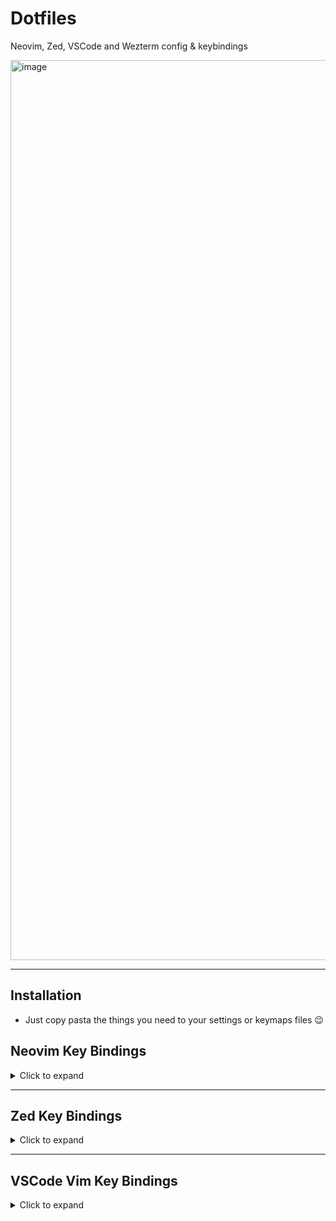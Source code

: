 # Dotfiles

Neovim, Zed, VSCode and Wezterm config & keybindings

<img width="1440" alt="image" src="https://github.com/user-attachments/assets/e652f3ab-222d-4d81-aa63-10fd5dc18780">

---

## Installation

- Just copy pasta the things you need to your settings or keymaps files 😉

## Neovim Key Bindings

<details>
<summary>Click to expand</summary>

| Category                    | Key Bindings |
| --------------------------- | ------------ |
| **Buffer Management**       |              |
| Close All Buffers           | `<leader>ba` |
| Close Buffer                | `<leader>bc` |
| Delete Buffer               | `<leader>bd` |
| **Code Actions**            |              |
| Show Buffer Diagnostics     | `<leader>cD` |
| Available Code Action       | `<leader>ca` |
| Show Line Diagnostics       | `<leader>cd` |
| Close Other Tabs            | `<leader>co` |
| Smart Rename                | `<leader>cr` |
| Restart LSP                 | `<leader>cs` |
| Change Word Under Cursor    | `<leader>cw` |
| **Find**                    |              |
| Find Buffer                 | `<leader>fb` |
| Colorscheme                 | `<leader>fc` |
| Find File                   | `<leader>ff` |
| LazyGit                     | `<leader>fg` |
| Find Help                   | `<leader>fh` |
| New File                    | `<leader>fn` |
| Open Recent File            | `<leader>fr` |
| Live Grep                   | `<leader>fs` |
| Find Todo                   | `<leader>ft` |
| **Go To**                   |              |
| Go to Declaration           | `<leader>gD` |
| Show LSP References         | `<leader>gR` |
| Show LSP Definitions        | `<leader>gd` |
| Go to Implementation        | `<leader>gi` |
| Show Git Hunk               | `<leader>gp` |
| Show LSP Type Definitions   | `<leader>gt` |
| **Window Split**            |              |
| Resize Split                | `<leader>se` |
| Split Horizontally          | `<leader>sh` |
| Set Spell                   | `<leader>ss` |
| Split Vertically            | `<leader>sv` |
| Close Split                 | `<leader>sx` |
| **General Keymaps**         |              |
| Exit Insert Mode            | `jk`         |
| Fast Save                   | `<leader>w`  |
| Move Lines Up/Down (Visual) | `J/K`        |
| Switch to Next Buffer       | `<S-l>`      |
| Switch to Previous Buffer   | `<S-h>`      |
| Toggle File Explorer        | `<leader>e`  |

</details>

---

## Zed Key Bindings

<details>
<summary>Click to expand</summary>

| Category                          | Key Bindings |
| --------------------------------- | ------------ |
| **General Key Bindings**          |              |
| Exit Insert Mode                  | `jk`         |
| New Search                        | `space f s`  |
| Toggle Hunk Diff                  | `space g p`  |
| Toggle Inlay Hints                | `space t i`  |
| Toggle Zen Mode                   | `space z`    |
| Open Markdown Preview             | `space m p`  |
| Open Markdown Preview to the Side | `space m P`  |
| Search Word Under Cursor          | `space s w`  |
| **LSP Actions**                   |              |
| Toggle Code Actions               | `space c a`  |
| Rename                            | `space c r`  |
| Go to Definition                  | `g d`        |
| Go to Definition (Split)          | `g D`        |
| Go to Implementation              | `g i`        |
| Go to Implementation (Split)      | `g I`        |
| Go to Type Definition             | `g t`        |
| Go to Type Definition (Split)     | `g T`        |
| Find All References               | `g r`        |
| Go to Next Diagnostic             | `] d`        |
| Go to Previous Diagnostic         | `[ d`        |
| Symbol Search                     | `space s s`  |
| Project Symbols Search            | `space s S`  |
| **Git**                           |              |
| Go to Next Hunk                   | `] h`        |
| Go to Previous Hunk               | `[ h`        |
| **Buffers and Workspace**         |              |
| Switch to Previous Buffer         | `shift-h`    |
| Switch to Next Buffer             | `shift-l`    |
| Close Active Item                 | `space b d`  |
| Close Inactive Items              | `space c o`  |
| Save File                         | `space w`    |
| Toggle File Finder                | `space f f`  |
| Toggle Left Dock                  | `space e`    |
| **File Panel**                    |              |
| New File                          | `a`          |
| Rename File                       | `r`          |
| Delete File                       | `d`          |
| Cut File                          | `x`          |
| Copy File                         | `c`          |
| Paste File                        | `p`          |

</details>

---

## VSCode Vim Key Bindings

<details>
<summary>Click to expand</summary>

### Normal Mode Key Bindings

| Description              | Key Bindings                                   |
| ------------------------ | ---------------------------------------------- |
| Peek Definition          | `gpd`                                          |
| Go to Implementations    | `gi`                                           |
| Peek Implementations     | `gpi`                                          |
| Go to References         | `gr`                                           |
| Go to Type Definition    | `gt`                                           |
| Peek Type Definition     | `gpt`                                          |
| Open file tree           | `<leader>e`                                    |
| Move to the previous tab | `<S-h>`                                        |
| Move to the next tab     | `<S-l>`                                        |
| Vertical split           | `leader s v`                                   |
| Horizontal split         | `leader s h`                                   |
| Change focus             | `leader h`, `leader j`, `leader k`, `leader l` |
| Save                     | `leader w`                                     |
| Close tab                | `leader b d`                                   |
| Close other tabs         | `leader c o`                                   |
| Quick fix                | `<leader>c a`                                  |
| Search project files     | `leader f f`                                   |
| Format file              | `leader p`                                     |
| Hover                    | `<S-k>`                                        |

### Visual Mode Key Bindings

| Description                      | Key Bindings |
| -------------------------------- | ------------ |
| Move selected lines              | `J`          |
| Move selected lines              | `K`          |
| Select match tags in visual mode | `S-5`        |

### Vim Insert Mode Key Bindings

| Description           | Key Bindings |
| --------------------- | ------------ |
| Return to normal mode | `jk`         |

### Other Key Bindings

| Description                  | Key Bindings   |
| ---------------------------- | -------------- |
| Toggle Sidebar Visibility    | `space e`      |
| New File                     | `a`            |
| Rename File                  | `r`            |
| Delete File                  | `d`            |
| Cut                          | `x`            |
| Copy                         | `y`            |
| Paste                        | `p`            |
| Collapse Explorer Folders    | `shift+w`      |
| Move to parent folder        | `shift+p`      |
| Toggle Terminal              | `ctrl+shift+j` |
| New Terminal                 | `ctrl+shift+n` |
| Focus Next Terminal          | `ctrl+shift+a` |
| Focus Previous Terminal      | `ctrl+shift+b` |
| Down Motion                  | `ctrl+j`       |
| Up Motion                    | `ctrl+k`       |
| Show Context Menu (Editor)   | `ctrl+o`       |
| Toggle Zen Mode              | `ctrl+z`       |
| Toggle Panel (Negative)      | `ctrl+j`       |
| New Untitled File (Negative) | `ctrl+n`       |

</details>
